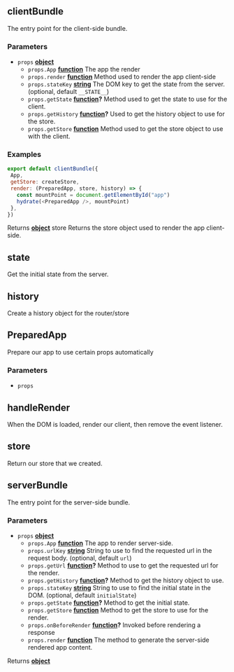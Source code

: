 <!-- Generated by documentation.js. Update this documentation by updating the source code. -->

## clientBundle

The entry point for the client-side bundle.

### Parameters

-   `props` **[object][1]** 
    -   `props.App` **[function][2]** The app the render
    -   `props.render` **[function][2]** Method used to render the app client-side
    -   `props.stateKey` **[string][3]** The DOM key to get the state from the server. (optional, default `__STATE__`)
    -   `props.getState` **[function][2]?** Method used to get the state to use for the client.
    -   `props.getHistory` **[function][2]?** Used to get the history object to use for the store.
    -   `props.getStore` **[function][2]** Method used to get the store object to use with the client.

### Examples

```javascript
export default clientBundle({
 App,
 getStore: createStore,
 render: (PreparedApp, store, history) => {
   const mountPoint = document.getElementById("app")
   hydrate(<PreparedApp />, mountPoint)
 },
})
```

Returns **[object][1]** store
Returns the store object used to render the app client-side.

## state

Get the initial state from the server.

## history

Create a history object for the router/store

## PreparedApp

Prepare our app to use certain props automatically

### Parameters

-   `props`  

## handleRender

When the DOM is loaded, render our client, then remove the event listener.

## store

Return our store that we created.

## serverBundle

The entry point for the server-side bundle.

### Parameters

-   `props` **[object][1]** 
    -   `props.App` **[function][2]** The app to render server-side.
    -   `props.urlKey` **[string][3]** String to use to find the requested url in the request body. (optional, default `url`)
    -   `props.getUrl` **[function][2]?** Method to use to get the requested url for the render.
    -   `props.getHistory` **[function][2]?** Method to get the history object to use.
    -   `props.stateKey` **[string][3]** String to use to find the initial state in the DOM. (optional, default `initialState`)
    -   `props.getState` **[function][2]?** Method to get the initial state.
    -   `props.getStore` **[function][2]** Method to get the store to use for the render.
    -   `props.onBeforeRender` **[function][2]?** Invoked before rendering a response
    -   `props.render` **[function][2]** The method to generate the server-side rendered app content.

Returns **[object][1]** 

[1]: https://developer.mozilla.org/docs/Web/JavaScript/Reference/Global_Objects/Object

[2]: https://developer.mozilla.org/docs/Web/JavaScript/Reference/Statements/function

[3]: https://developer.mozilla.org/docs/Web/JavaScript/Reference/Global_Objects/String
